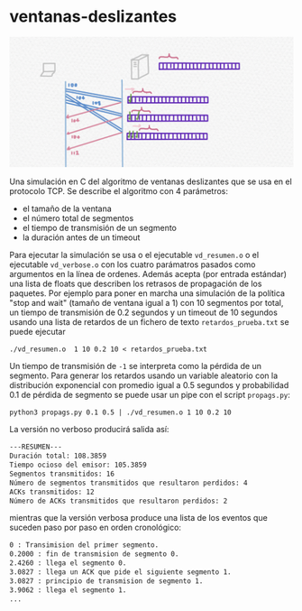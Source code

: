 # ventanas-deslizantes

![Fig1](/img/ventanas-deslizantes.png)

Una simulación en C del algoritmo de ventanas deslizantes que se usa en el protocolo TCP. Se describe el algoritmo con 4 parámetros:

- el tamaño de la ventana
- el número total de segmentos
- el tiempo de transmisión de un segmento
- la duración antes de un timeout

Para ejecutar la simulación se usa o el ejecutable `vd_resumen.o` o el ejecutable `vd_verbose.o` con los cuatro parámatros pasados como argumentos en la línea de ordenes. Además acepta (por entrada estándar) una lista de floats que describen los retrasos de propagación de los paquetes. Por ejemplo para poner en marcha una simulación de la política "stop and wait" (tamaño de ventana igual a 1) con 10 segmentos por total, un tiempo de transmisión de 0.2 segundos y un timeout de 10 segundos usando una lista de retardos de un fichero de texto `retardos_prueba.txt` se puede ejecutar
```
./vd_resumen.o  1 10 0.2 10 < retardos_prueba.txt
```
Un tiempo de transmisión de `-1` se interpreta como la pérdida de un segmento. Para generar los retardos usando un variable aleatorio con la distribución exponencial con promedio igual a 0.5 segundos y probabilidad 0.1 de pérdida de segmento se puede usar un pipe con el script `propags.py`:
```
python3 propags.py 0.1 0.5 | ./vd_resumen.o 1 10 0.2 10
```
La versión no verboso producirá salida así:
```
---RESUMEN---
Duración total: 108.3859
Tiempo ocioso del emisor: 105.3859
Segmentos transmitidos: 16
Número de segmentos transmitidos que resultaron perdidos: 4
ACKs transmitidos: 12
Número de ACKs transmitidos que resultaron perdidos: 2
```
mientras que la versión verbosa produce una lista de los eventos que suceden paso por paso en orden cronológico:
```
0 : Transimision del primer segmento.
0.2000 : fin de transmision de segmento 0.
2.4260 : llega el segmento 0.
3.0827 : llega un ACK que pide el siguiente segmento 1.
3.0827 : principio de transmision de segmento 1.
3.9062 : llega el segmento 1.
...
```
